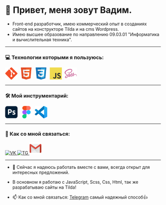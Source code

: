 # 👋 Привет, меня зовут Вадим.

+ Front-end разработчик, имею коммерческий опыт в созданиях сайтов на конструкторе Tilda и на cms Wordpress.
+ Имею высшее образование по направлению 09.03.01 "Информатика и вычислительная техника".

---
  ### 💻 Технологии которыми я пользуюсь:

  <div>
  <img src="https://github.com/devicons/devicon/blob/master/icons/git/git-original.svg" title="git" alt="git" width="40" height="40"/>&nbsp
  <img src="https://github.com/devicons/devicon/blob/master/icons/html5/html5-original.svg" title="html5" alt="html5" width="40" height="40"/>&nbsp
  <img src="https://github.com/devicons/devicon/blob/master/icons/css3/css3-original.svg" title="css" alt="css" width="40" height="40"/>&nbsp
  <img src="https://github.com/devicons/devicon/blob/master/icons/javascript/javascript-original.svg" title="javascript" alt="javascript" width="40" height="40"/>&nbsp
  <img src="https://github.com/devicons/devicon/blob/master/icons/sass/sass-original.svg" title="sass/scss" alt="sass/scss" width="40" height="40"/>&nbsp;
  </div>

---

  ### 🛠 Мой инструментарий:


  <div>
  <img src="https://github.com/devicons/devicon/blob/master/icons/photoshop/photoshop-plain.svg" title="photoshop" alt="photoshop" width="40" height="40"/>&nbsp;
  <img src="https://github.com/devicons/devicon/blob/master/icons/figma/figma-original.svg" title="figma" alt="figma" width="40" height="40"/>&nbsp;
  <img src="https://github.com/devicons/devicon/blob/master/icons/vscode/vscode-original.svg" title="vsCode" alt="vsCode" width="40" height="40"/>&nbsp;
  </div>
  
---

### 📧 Как со мной связаться:

  <div id="badges">
    <a href="https://vk.com/vadimvoroninr" target="_blank">
      <img src="https://cdn-icons-png.flaticon.com/512/145/145813.png" width="40" height="40" alt="VK"/>
    </a>
<a href="https://t.me/VadimVoroninR" target="_blank">
      <img src="https://cdn-icons-png.flaticon.com/512/2111/2111646.png" width="40" height="40" alt="TG" />
    </a>
<a href="mailto:vadim.voronin.r@gmail.com" target="_blank">
      <img src="https://github.com/VadimVoronin3831/VadimVoronin3831/blob/main/icons/Gmail_29991.png" width="40" height="40" alt="Gmail" />
    </a>
  </div>

---

+ 🤝 Сейчас я надеюсь работать вместе с вами, всегда открыт для интересных предложений.
  
+ В основном я работаю с JavaScript, Scss, Css, Html, так же разрабатываю сайты на Tilda!
  
+ 📫 Как со мной связаться: [Telegram](https://t.me/VadimVoroninR) самый надежный способ👍
